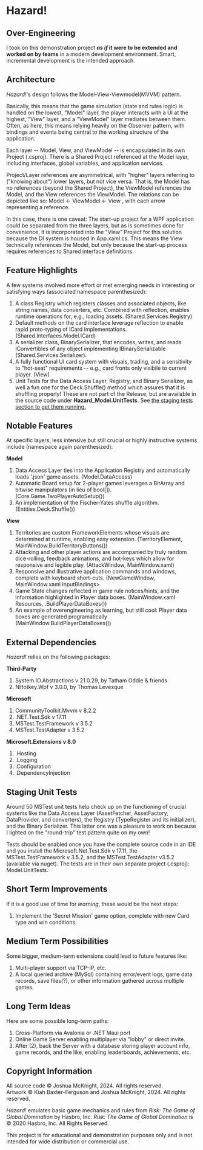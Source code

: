 # Hazard!
## Over-Engineering
I took on this demonstration project ***as if* it were to be extended and worked on by teams** in a modern development environment. Smart, incremental development is the intended approach.

## Architecture
*Hazard!*'s design follows the Model-View-Viewmodel(MVVM) pattern. 

Basically, this means that the game simulation (state and rules logic) is handled on the lowest, "Model" layer, the player interacts with a UI at the highest, "View" layer, and a "ViewModel" layer mediates between them. Often, as here, this means relying heavily on the Observer pattern, with bindings and events being central to the working structure of the application.

Each layer -- Model, View, and ViewModel -- is encapsulated in its own Project (.csproj). There is a Shared Project referenced at the Model layer, including interfaces, global variables, and application services.

Project/Layer references are asymmetrical, with "higher" layers referring to ("knowing about") lower layers, but not vice versa. That is, the Model has no references (beyond the Shared Project), the ViewModel references the Model, and the View references the ViewModel. The relations can be depicted like so: Model <- ViewModel <- View , with each arrow representing a reference.

In this case, there is one caveat: The start-up project for a WPF application could be separated from the three layers, but as is sometimes done for convenience, it is incorporated into the "View" Project for this solution because the DI system is housed in App.xaml.cs. This means the View technically references the Model, but only because the start-up process requires references to Shared interface definitions.

## Feature Highlights
A few systems involved more effort or met emerging needs in interesting or satisfying ways (associated namespace parenthesized):

1. A class Registry which registers classes and associated objects, like string names, data converters, etc. Combined with reflection, enables runtime operations for, e.g., loading assets. (Shared.Services.Registry)
2. Default methods on the card interface leverage reflection to enable rapid proto-typing of ICard implementations. (Shared.Interfaces.Model.ICard)
3. A serializer class, BinarySerializer, that encodes, writes, and reads IConvertibles of any object implementing IBinarySerializable (Shared.Services.Serializer).
4. A fully functional UI card system with visuals, trading, and a sensitivity to "hot-seat" requirements -- e.g., card fronts only visibile to current player. (View)
5. Unit Tests for the Data Access Layer, Registry, and Binary Serializer, as well a fun one for the Deck.Shuffle() method which assures that it is shuffling properly! These are not part of the Release, but are available in the source code under **Hazard_Model.UnitTests**. See [the staging tests section to get them running.](#staging-unit-tests)

## Notable Features
At specific layers, less intensive but still crucial or highly instructive systems include (namespace again parenthesized):

**Model**
1. Data Access Layer ties into the Application Registry and automatically loads '.json' game assets. (Model.DataAccess)
2. Automatic Board setup for 2-player games leverages a BitArray and bitwise manipulators (in lieu of bool[]). (Core.Game.TwoPlayerAutoSetup())
3. An implementation of the Fischer-Yates shuffle algorithm. (Entities.Deck.Shuffle())

**View**
1. Territories are custom FrameworkElements whose visuals are determined at runtime, enabling easy extension. (TerritoryElement, MainWindow.BuildTerritoryButtons())
2. Attacking and other player actions are accompanied by truly random dice-rolling, feedback animations, and hot-keys which allow for responsive and legible play. (AttackWindow, MainWindow.xaml)
3. Responsive and illustrative application commands and windows, complete with keyboard short-cuts. (NewGameWindow, MainWindow.xaml InputBindings>
4. Game State changes reflected in game rule notices/hints, and the information highlighted in Player data boxes. (MainWindow.xaml Resources, .BuildPlayerDataBoxes())
5. An example of overengineering as learning, but still cool: Player data boxes are generated programatically (MainWindow.BuildPlayerDataBoxes())
   
## External Dependencies
*Hazard!* relies on the following packages:

**Third-Party**
1. System.IO.Abstractions v 21.0.29, by Tatham Oddie & friends
2. NHotkey.Wpf v 3.0.0, by Thomas Levesque

**Microsoft**
1. CommunityToolkit.Mvvm v 8.2.2
2. .NET.Test.Sdk v 17.11
3. MSTest.TestFramework v 3.5.2
4. MSTest.TestAdapter v 3.5.2

**Microsoft.Extensions v 8.0**
1. .Hosting
2. .Logging
3. .Configuration
4. .DependencyInjection

## Staging Unit Tests
Around 50 MSTest unit tests help check up on the functioning of crucial systems like the Data Access Layer (AssetFetcher, AssetFactory, DataProvider, and converters), the Registry (TypeRegister and its initializer), and the Binary Serializer. This latter one was a pleasure to work on because I lighted on the "round-trip" test pattern quite on my own!

Tests should be enabled once you have the complete source code in an IDE and you install the Microsoft.Net.Test.Sdk v 17.11, the MSTest.TestFramework v 3.5.2, and the MSTest.TestAdapter v3.5.2 (available via nuget). The tests are in their own separate project (.csproj): Model.UnitTests.

## Short Term Improvements
If it is a good use of time for *learning*, these would be the next steps:
1. Implement the 'Secret Mission' game option, complete with new Card type and win conditions.

## Medium Term Possibilities
Some bigger, medium-term extensions could lead to future features like:
1. Multi-player support via TCP-IP, etc.
2. A local queried archive (MySql) containing error/event logs, game data records, save files(?), or other information gathered across multiple games.
## Long Term Ideas
Here are some possible long-term paths:
1. Cross-Platform via Avalonia or .NET Maui port
2. Online Game Server enabling multiplayer via "lobby" or direct invite.
3. After (2), back the Server with a database storing player account info, game records, and the like, enabling leaderboards, achievements, etc.

## Copyright Information
All source code © Joshua McKnight, 2024. All rights reserved.  
Artwork © Kiah Baxter-Ferguson and Joshua McKnight, 2024. All rights reserved.

*Hazard!* emulates basic game mechanics and rules from *Risk: The Game of Global Domination* by Hasbro, Inc.
*Risk: The Game of Global Domination* is © 2020 Hasbro, Inc. All Rights Reserved.

This project is for educational and demonstration purposes only and is not intended for wide distribution or commercial use.


